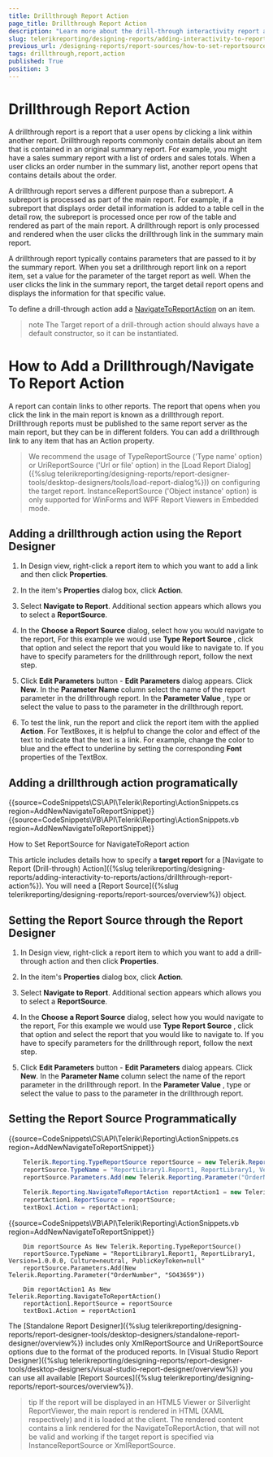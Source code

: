 ```yaml
---
title: Drillthrough Report Action
page_title: Drillthrough Report Action 
description: "Learn more about the drill-through interactivity report action when working with Telerik Reporting."
slug: telerikreporting/designing-reports/adding-interactivity-to-reports/actions/drillthrough-report-action
previous_url: /designing-reports/report-sources/how-to-set-reportsource-for-navigatetoreport-action
tags: drillthrough,report,action
published: True
position: 3
---
```


# Drillthrough Report Action

A drillthrough report is a report that a user opens by clicking a link within another report. Drillthrough reports commonly contain details about an item that is contained in an original summary report. For example, you might have a sales summary report with a list of orders and sales totals. When a user clicks an order number in the summary list, another report opens that contains details about the order. 

A drillthrough report serves a different purpose than a subreport. A subreport is processed as part of the main report. For example, if a subreport that displays order detail information is added to a table cell in the detail row, the subreport is processed once per row of the table and rendered as part of the main report. A drillthrough report is only processed and rendered when the user clicks the drillthrough link in the summary main report. 

A drillthrough report typically contains parameters that are passed to it by the summary report. When you set a drillthrough report link on a report item, set a value for the parameter of the target report as well. When the user clicks the link in the summary report, the target detail report opens and displays the information for that specific value. 

To define a drill-through action add a [NavigateToReportAction](/reporting/api/Telerik.Reporting.NavigateToReportAction) on an item. 

>note The Target report of a drill-through action should always have a default constructor, so it can be instantiated. 


# How to Add a Drillthrough/Navigate To Report Action

A report can contain links to other reports. The report that opens when you click the link in the main report is known as a drillthrough report. Drillthrough reports must be published to the same report server as the main report, but they can be in different folders. You can add a drillthrough link to any item that has an Action property. 

> We recommend the usage of TypeReportSource ('Type name' option) or UriReportSource ('Url or file' option) in the [Load Report Dialog]({%slug telerikreporting/designing-reports/report-designer-tools/desktop-designers/tools/load-report-dialog%})) on configuring the target report. InstanceReportSource ('Object instance' option) is only supported for WinForms and WPF Report Viewers in Embedded mode. 


## Adding a drillthrough action using the Report Designer

1. In Design view, right-click a report item to which you want to add a link and then click __Properties__. 

1. In the item's __Properties__ dialog box, click __Action__. 

1. Select __Navigate to Report__. Additional section appears which allows you to select a __ReportSource__. 

1. In the __Choose a Report Source__ dialog, select how you would navigate to the report, For this example we would use __Type Report Source__ , click that option and select the report that you would like to navigate to. If you have to specify parameters for the drillthrough report, follow the next step.

1. Click __Edit Parameters__ button - __Edit Parameters__ dialog appears. Click __New__. In the __Parameter Name__ column select the name of the report parameter in the drillthrough report. In the __Parameter Value__ , type or select the value to pass to the parameter in the drillthrough report. 

1. To test the link, run the report and click the report item with the applied __Action__. For TextBoxes, it is helpful to change the color and effect of the text to indicate that the text is a link. For example, change the color to blue and the effect to underline by setting the corresponding __Font__ properties of the TextBox. 

## Adding a drillthrough action programatically

{{source=CodeSnippets\CS\API\Telerik\Reporting\ActionSnippets.cs region=AddNewNavigateToReportSnippet}}
{{source=CodeSnippets\VB\API\Telerik\Reporting\ActionSnippets.vb region=AddNewNavigateToReportSnippet}}


How to Set ReportSource for NavigateToReport action

This article includes details how to specify a __target report__ for a [Navigate to Report (Drill-through) Action]({%slug telerikreporting/designing-reports/adding-interactivity-to-reports/actions/drillthrough-report-action%}). You will need a [Report Source]({%slug telerikreporting/designing-reports/report-sources/overview%}) object.       

## Setting the Report Source through the Report Designer

1. In Design view, right-click a report item to which you want to add a drill-through action and then click __Properties__.             

1. In the item's __Properties__ dialog box, click __Action__.             

1. Select __Navigate to Report__. Additional section appears which allows you to select a __ReportSource__.             

1. In the __Choose a Report Source__ dialog, select how you would navigate to the report, For this example we would use __Type Report Source__ , click that option and select the report that you would like to navigate to. If you have to specify parameters for the drillthrough report, follow the next step.

1. Click __Edit Parameters__ button - __Edit Parameters__ dialog appears. Click __New__. In the __Parameter Name__ column select the name of the report parameter in the drillthrough report. In the __Parameter Value__ , type or select the value to pass to the parameter in the drillthrough report.             

## Setting the Report Source Programmatically

{{source=CodeSnippets\CS\API\Telerik\Reporting\ActionSnippets.cs region=AddNewNavigateToReportSnippet}}
````C#
	Telerik.Reporting.TypeReportSource reportSource = new Telerik.Reporting.TypeReportSource();
	reportSource.TypeName = "ReportLibrary1.Report1, ReportLibrary1, Version=1.0.0.0, Culture=neutral, PublicKeyToken=null";
	reportSource.Parameters.Add(new Telerik.Reporting.Parameter("OrderNumber", "SO43659"));
	
	Telerik.Reporting.NavigateToReportAction reportAction1 = new Telerik.Reporting.NavigateToReportAction();
	reportAction1.ReportSource = reportSource;
	textBox1.Action = reportAction1;
````
{{source=CodeSnippets\VB\API\Telerik\Reporting\ActionSnippets.vb region=AddNewNavigateToReportSnippet}}
````VB
	Dim reportSource As New Telerik.Reporting.TypeReportSource()
	reportSource.TypeName = "ReportLibrary1.Report1, ReportLibrary1, Version=1.0.0.0, Culture=neutral, PublicKeyToken=null"
	reportSource.Parameters.Add(New Telerik.Reporting.Parameter("OrderNumber", "SO43659"))
	
	Dim reportAction1 As New Telerik.Reporting.NavigateToReportAction()
	reportAction1.ReportSource = reportSource
	textBox1.Action = reportAction1
````

The [Standalone Report Designer]({%slug telerikreporting/designing-reports/report-designer-tools/desktop-designers/standalone-report-designer/overview%}) includes only XmlReportSource and UriReportSource options due to the format of the produced reports. In [Visual Studio Report Designer]({%slug telerikreporting/designing-reports/report-designer-tools/desktop-designers/visual-studio-report-designer/overview%}) you can use all available [Report Sources]({%slug telerikreporting/designing-reports/report-sources/overview%}).         

>tip If the report will be displayed in an HTML5 Viewer or Silverlight ReportViewer, the main report is rendered in HTML (XAML respectively) and it is loaded at the client. The rendered content contains a link rendered for the NavigateToReportAction, that will not be valid and working if the target report is specified via InstanceReportSource or XmlReportSource.           

